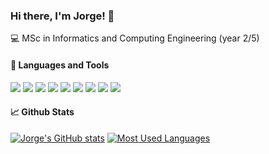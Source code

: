 ### Hi there, I'm Jorge! 👋

:computer: MSc in Informatics and Computing Engineering (year 2/5)

#### 🔧 Languages and Tools

![](https://img.shields.io/badge/OS-Manjaro-informational?style=flat&logo=linux&logoColor=white&color=red) ![](https://img.shields.io/badge/Editor-Vim-informational?style=flat&logo=Vim&logoColor=white&color=red) ![](https://img.shields.io/badge/Shell-Zsh-informational?style=flat&logo=GNU-Bash&logoColor=white&color=red) ![](https://img.shields.io/badge/Tools-Git-informational?style=flat&logo=Git&logoColor=white&color=red) ![](https://img.shields.io/badge/Code-Python-informational?style=flat&logo=Python&logoColor=white&color=red) ![](https://img.shields.io/badge/Code-C-informational?style=flat&logo=C&logoColor=white&color=red) ![](https://img.shields.io/badge/Code-C++-informational?style=flat&logo=c%2B%2B&logoColor=white&color=red) ![](https://img.shields.io/badge/Code-Java-informational?style=flat&logo=java&logoColor=white&color=red) ![](https://img.shields.io/badge/Code-PHP-informational?style=flat&logo=php&logoColor=white&color=red)

#### 📈 Github Stats

[![Jorge's GitHub stats](https://github-readme-stats.vercel.app/api?username=jsousa02&hide=contribs,stars&show_icons=true&count_private=true&hide_border=true&bg_color=0d1117&title_color=ffffff&text_color=ffffff&icon_color=cb553f)](https://github.com/jsousa02/github-readme-stats)
[![Most Used Languages](https://github-readme-stats.vercel.app/api/top-langs/?username=jsousa02&layout=compact&hide_border=true&bg_color=0d1117&title_color=ffffff&text_color=ffffff)](https://github.com/jsousa02/github-readme-stats)

